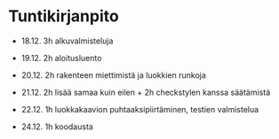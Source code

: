 # Tuntikirjanpito

* 18.12. 3h alkuvalmisteluja
* 19.12. 2h aloitusluento
* 20.12. 2h rakenteen miettimistä ja luokkien runkoja
* 21.12. 2h lisää samaa kuin eilen + 2h checkstylen kanssa säätämistä
* 22.12. 1h luokkakaavion puhtaaksipiirtäminen, testien valmistelua

* 24.12. 1h koodausta

